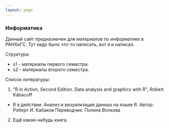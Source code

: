 ```yaml
---
layout: page
---
```


### Информатика
Данный сайт предназначен для материалов по информатике в РАНХиГС. Тут надо было что-то написать, вот я и написал.

Структура:

- s1 - материалы первого семестра.
- s2 - материалы второго семестра.

Список литературы:

1. "R in Action, Second Edition. Data analysis and graphics with R", Robert Kabacoff
  + R в действии. Анализ и визуализация данных на языке R. Автор: Роберт И. Кабаков Переводчик: Полина Волкова
2. Ещё какая-нибудь книга.
